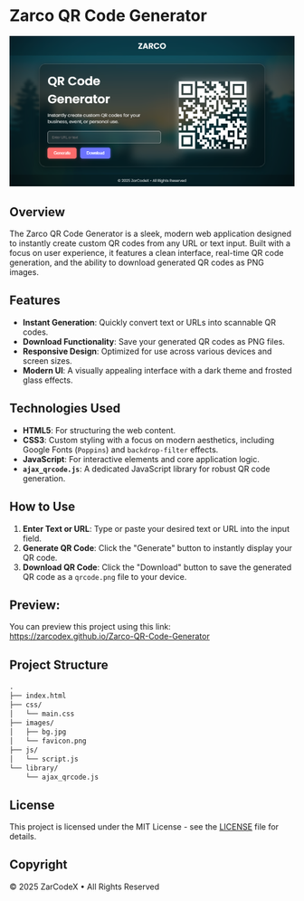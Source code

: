# Zarco QR Code Generator

![QR Code Generator Screenshot](images/preview.png) 

## Overview

The Zarco QR Code Generator is a sleek, modern web application designed to instantly create custom QR codes from any URL or text input. Built with a focus on user experience, it features a clean interface, real-time QR code generation, and the ability to download generated QR codes as PNG images.

## Features

*   **Instant Generation**: Quickly convert text or URLs into scannable QR codes.
*   **Download Functionality**: Save your generated QR codes as PNG files.
*   **Responsive Design**: Optimized for use across various devices and screen sizes.
*   **Modern UI**: A visually appealing interface with a dark theme and frosted glass effects.

## Technologies Used

*   **HTML5**: For structuring the web content.
*   **CSS3**: Custom styling with a focus on modern aesthetics, including Google Fonts (`Poppins`) and `backdrop-filter` effects.
*   **JavaScript**: For interactive elements and core application logic.
*   **`ajax_qrcode.js`**: A dedicated JavaScript library for robust QR code generation.

## How to Use

1.  **Enter Text or URL**: Type or paste your desired text or URL into the input field.
2.  **Generate QR Code**: Click the "Generate" button to instantly display your QR code.
3.  **Download QR Code**: Click the "Download" button to save the generated QR code as a `qrcode.png` file to your device.

## Preview:

You can preview this project using this link:
https://zarcodex.github.io/Zarco-QR-Code-Generator


## Project Structure

```
.
├── index.html
├── css/
│   └── main.css
├── images/
│   ├── bg.jpg
│   └── favicon.png
├── js/
│   └── script.js
└── library/
    └── ajax_qrcode.js
```

## License

This project is licensed under the MIT License - see the [LICENSE](LICENSE) file for details.

## Copyright

© 2025 ZarCodeX • All Rights Reserved
